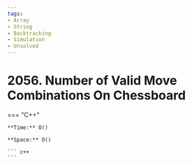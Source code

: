 ```yaml
---
tags:
- Array
- String
- Backtracking
- Simulation
- Unsolved
---
```



# 2056. Number of Valid Move Combinations On Chessboard

=== "C++"

    **Time:** O()

    **Space:** O()

    ``` c++
    ```
